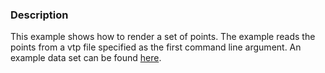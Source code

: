### Description

This example shows how to render a set of points. The example reads the points from a vtp file specified as the first command line argument. An example data set can be found [here](http://www.vtk.org/Wiki/Image:Ring.vtp).
